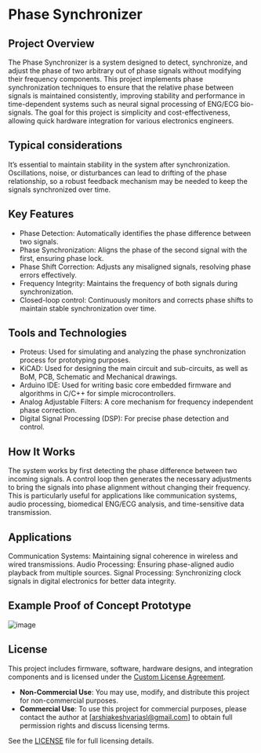 # Phase Synchronizer

## Project Overview
The Phase Synchronizer is a system designed to detect, synchronize, and adjust the phase of two arbitrary out of phase signals without modifying their frequency components. This project implements phase synchronization techniques to ensure that the relative phase between signals is maintained consistently, improving stability and performance in time-dependent systems such as neural signal processing of ENG/ECG bio-signals. The goal for this project is simplicity and cost-effectiveness, allowing quick hardware integration for various electronics engineers.

## Typical considerations
It’s essential to maintain stability in the system after synchronization. Oscillations, noise, or disturbances can lead to drifting of the phase relationship, so a robust feedback mechanism may be needed to keep the signals synchronized over time.

## Key Features
- Phase Detection: Automatically identifies the phase difference between two signals.
- Phase Synchronization: Aligns the phase of the second signal with the first, ensuring phase lock.
- Phase Shift Correction: Adjusts any misaligned signals, resolving phase errors effectively.
- Frequency Integrity: Maintains the frequency of both signals during synchronization.
- Closed-loop control: Continuously monitors and corrects phase shifts to maintain stable synchronization over time.

## Tools and Technologies
- Proteus: Used for simulating and analyzing the phase synchronization process for prototyping purposes.
- KiCAD: Used for designing the main circuit and sub-circuits, as well as BoM, PCB, Schematic and Mechanical drawings.
- Arduino IDE: Used for writing basic core embedded firmware and algorithms in C/C++ for simple microcontrollers.
- Analog Adjustable Filters: A core mechanism for frequency independent phase correction.
- Digital Signal Processing (DSP): For precise phase detection and control.

## How It Works
The system works by first detecting the phase difference between two incoming signals. A control loop then generates the necessary adjustments to bring the signals into phase alignment without changing their frequency. This is particularly useful for applications like communication systems, audio processing, biomedical ENG/ECG analysis, and time-sensitive data transmission.

## Applications
Communication Systems: Maintaining signal coherence in wireless and wired transmissions.
Audio Processing: Ensuring phase-aligned audio playback from multiple sources.
Signal Processing: Synchronizing clock signals in digital electronics for better data integrity.

## Example Proof of Concept Prototype
![image](https://github.com/user-attachments/assets/e3681b8a-cc53-40aa-9b98-96b481a9995d)

## License

This project includes firmware, software, hardware designs, and integration components and is licensed under the [Custom License Agreement](./LICENSE).

- **Non-Commercial Use**: You may use, modify, and distribute this project for non-commercial purposes.
- **Commercial Use**: To use this project for commercial purposes, please contact the author at [arshiakeshvariasl@gmail.com] to obtain full permission rights and discuss licensing terms.

See the [LICENSE](./LICENSE) file for full licensing details.
